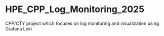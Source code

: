 # HPE_CPP_Log_Monitoring_2025
CPP/CTY project which focuses on log monitoring and visualization using Grafana Loki
